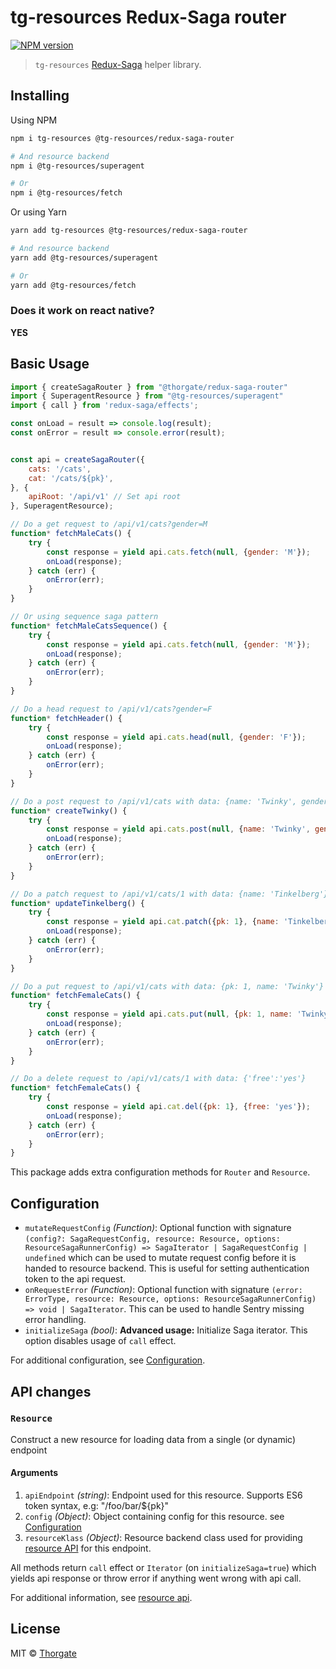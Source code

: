 # tg-resources Redux-Saga router

[![NPM version][npm-image]][npm-url]

> `tg-resources` [Redux-Saga](https://github.com/redux-saga/redux-saga) helper library.


## Installing

Using NPM

```sh
npm i tg-resources @tg-resources/redux-saga-router

# And resource backend
npm i @tg-resources/superagent

# Or
npm i @tg-resources/fetch
```

Or using Yarn

```sh
yarn add tg-resources @tg-resources/redux-saga-router

# And resource backend
yarn add @tg-resources/superagent

# Or
yarn add @tg-resources/fetch
```


### Does it work on react native?

**YES**


## Basic Usage

```js
import { createSagaRouter } from "@thorgate/redux-saga-router"
import { SuperagentResource } from "@tg-resources/superagent"
import { call } from 'redux-saga/effects';

const onLoad = result => console.log(result);
const onError = result => console.error(result);


const api = createSagaRouter({
    cats: '/cats',
    cat: '/cats/${pk}',
}, {
    apiRoot: '/api/v1' // Set api root
}, SuperagentResource);

// Do a get request to /api/v1/cats?gender=M
function* fetchMaleCats() {
    try {
        const response = yield api.cats.fetch(null, {gender: 'M'});
        onLoad(response);
    } catch (err) {
        onError(err);
    }
}

// Or using sequence saga pattern
function* fetchMaleCatsSequence() {
    try {
        const response = yield api.cats.fetch(null, {gender: 'M'});
        onLoad(response);
    } catch (err) {
        onError(err);
    }
}

// Do a head request to /api/v1/cats?gender=F
function* fetchHeader() {
    try {
        const response = yield api.cats.head(null, {gender: 'F'});
        onLoad(response);
    } catch (err) {
        onError(err);
    }
}

// Do a post request to /api/v1/cats with data: {name: 'Twinky', gender: 'M'}
function* createTwinky() {
    try {
        const response = yield api.cats.post(null, {name: 'Twinky', gender: 'M'});
        onLoad(response);
    } catch (err) {
        onError(err);
    }
}

// Do a patch request to /api/v1/cats/1 with data: {name: 'Tinkelberg'}
function* updateTinkelberg() {
    try {
        const response = yield api.cat.patch({pk: 1}, {name: 'Tinkelberg'});
        onLoad(response);
    } catch (err) {
        onError(err);
    }
}

// Do a put request to /api/v1/cats with data: {pk: 1, name: 'Twinky'}
function* fetchFemaleCats() {
    try {
        const response = yield api.cats.put(null, {pk: 1, name: 'Twinky', gender: 'M'});
        onLoad(response);
    } catch (err) {
        onError(err);
    }
}

// Do a delete request to /api/v1/cats/1 with data: {'free':'yes'}
function* fetchFemaleCats() {
    try {
        const response = yield api.cat.del({pk: 1}, {free: 'yes'});
        onLoad(response);
    } catch (err) {
        onError(err);
    }
}
```

This package adds extra configuration methods for `Router` and `Resource`.


## <a name="configuration"></a>Configuration

- ``mutateRequestConfig`` *(Function)*: Optional function with signature `(config?: SagaRequestConfig, resource: Resource, options: ResourceSagaRunnerConfig) => SagaIterator | SagaRequestConfig | undefined` 
                                   which can be used to mutate request config before it is handed to resource backend.
                                   This is useful for setting authentication token to the api request. 
- ``onRequestError`` *(Function)*: Optional function with signature `(error: ErrorType, resource: Resource, options: ResourceSagaRunnerConfig) => void | SagaIterator`.
                                   This can be used to handle Sentry missing error handling.
- ``initializeSaga`` *(bool)*: **Advanced usage:** Initialize Saga iterator. This option disables usage of ``call`` effect.

For additional configuration, see [Configuration](https://github.com/thorgate/tg-resources/tree/master/README.md#configuration).


## API changes

### <a name="resource-api"></a>``Resource``

Construct a new resource for loading data from a single (or dynamic) endpoint

#### Arguments

1. `apiEndpoint` *(string)*: Endpoint used for this resource. Supports ES6 token syntax, e.g: "/foo/bar/${pk}"
2. `config` *(Object)*: Object containing config for this resource. see [Configuration](#configuration)
3. `resourceKlass` *(Object)*: Resource backend class used for providing [resource API](https://github.com/thorgate/tg-resources/tree/master/README.md#resource-api) for this endpoint.

All methods return `call` effect or `Iterator` (on `initializeSaga=true`) which yields api response or throw error if anything went wrong with api call.


For additional information, see [resource api](https://github.com/thorgate/tg-resources/tree/master/README.md#resource-api).


## License

MIT © [Thorgate](http://github.com/thorgate)


[npm-url]: https://npmjs.org/package/@tg-resources/redux-saga-router
[npm-image]: https://img.shields.io/npm/v/@tg-resources/redux-saga-router.svg?style=flat-square
